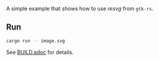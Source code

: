 A simple example that shows how to use *resvg* from `gtk-rs`.

## Run

```bash
cargo run -- image.svg
```

See [BUILD.adoc](../../BUILD.adoc) for details.
